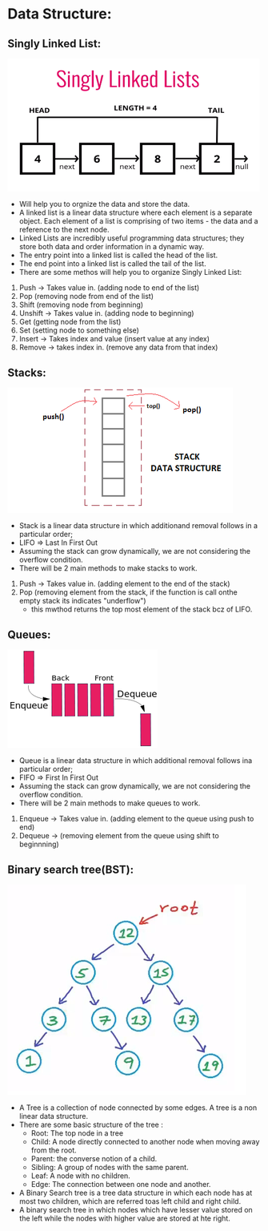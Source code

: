 # Data Structure: 

 ## Singly Linked List:
  ![Getting Started](./images/singly.jpg)
  
  - Will help you to orgnize the data and store the data. 
  - A linked list is a linear data structure where each element is a separate object. Each element of a list is comprising of two items - the data and a reference to the next node. 
  - Linked Lists are incredibly useful programming data structures; they store both data and order information in a dynamic way. 
  - The entry point into a linked list is called the head of the list.
  - The end point into a linked list is called the tail of the list. 
  - There are some methos will help you to organize Singly Linked List:
  1. Push -> Takes value in. (adding node to end of the list)
  2. Pop (removing node from end of the list)
  3. Shift (removing node from beginning)
  4. Unshift -> Takes value in. (adding node to beginning)
  5. Get (getting node from the list)
  6. Set (setting node to something else)
  7. Insert -> Takes index and value (insert value at any index)
  8. Remove -> takes index in. (remove any data from that index)

## Stacks: 
  ![Getting Started](./images/stack.jpg)
   
  - Stack is a linear data structure in which additionand removal follows in a particular order;
  - LIFO => Last In First Out
  - Assuming the stack can grow dynamically, we are not considering the overflow condition. 
  - There will be 2 main methods to make stacks to work. 
  1. Push -> Takes value in. (adding element to the end of the stack)
  2. Pop (removing element from the stack, if the function is call onthe empty stack its indicates "underflow")
      - this mwthod returns the top most element of the stack bcz of LIFO.
    
## Queues:
  ![Getting Started](./images/queue.jpg)

  - Queue is a linear data structure in which additional removal follows ina particular order;
  - FIFO => First In First Out
  - Assuming the stack can grow dynamically, we are not considering the overflow condition. 
  - There will be 2 main methods to make queues to work.
  1. Enqueue -> Takes value in. (adding element to the queue using push to end)
  2. Dequeue -> (removing element from the queue using shift to beginnning)

## Binary search tree(BST):
  ![Getting Started](./images/BST.jpg)

  - A Tree is a collection of node connected by some edges. A tree is a non linear data structure. 
  - There are some basic structure of the tree :
    - Root: The top node in a tree
    - Child: A node directly connected to another node when moving away from the root. 
    - Parent: the converse notion of a child.
    - Sibling: A group of nodes with the same parent. 
    - Leaf: A node with no children.
    - Edge: The connection between one node and another. 
  - A Binary Search tree is a tree data structure in which each node has at most two children, which are referred toas left child and right child. 
  - A binary search tree in which nodes which have lesser value stored on the left while the nodes with higher value are stored at hte right. 
  



